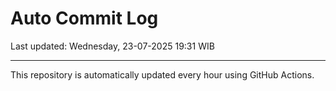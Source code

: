 # Auto Commit Log

Last updated: Wednesday, 23-07-2025 19:31 WIB

---

This repository is automatically updated every hour using GitHub Actions.
